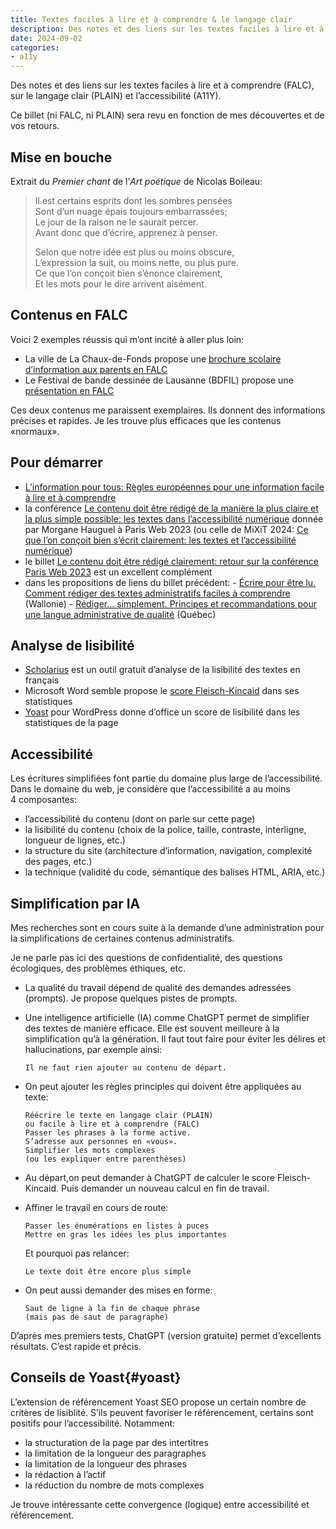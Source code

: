 ```yaml
---
title: Textes faciles à lire et à comprendre & le langage clair
description: Des notes et des liens sur les textes faciles à lire et à comprendre (FALC), sur le langage clair (PLAIN) et l'accessibilité (A11Y).
date: 2024-09-02
categories:
- a11y
---
```


Des notes et des liens sur les textes faciles à lire et à comprendre (FALC), sur le langage clair (PLAIN) et l’accessibilité (A11Y).

Ce billet (ni FALC, ni PLAIN) sera revu en fonction de mes découvertes et de vos retours.

## Mise en bouche

Extrait du *Premier chant* de l’*Art poétique* de Nicolas Boileau:

> Il est certains esprits dont les sombres pensées  
> Sont d’un nuage épais toujours embarrassées;  
> Le jour de la raison ne le saurait percer.  
> Avant donc que d’écrire, apprenez à penser.  
>
> Selon que notre idée est plus ou moins obscure,  
> L’expression la suit, ou moins nette, ou plus pure.  
> Ce que l’on conçoit bien s’énonce clairement,  
> Et les mots pour le dire arrivent aisément.

## Contenus en FALC

Voici 2 exemples réussis qui m’ont incité à aller plus loin:

- La ville de La Chaux-de-Fonds propose une [brochure scolaire d’information aux parents en FALC](https://www.chaux-de-fonds.ch/ecoles-formations/ecole-obligatoire/documents-liens)
- Le Festival de bande dessinée de Lausanne (BDFIL) propose une [présentation en FALC](https://bdfil.ch/falc/)

Ces deux contenus me paraissent exemplaires.
Ils donnent des informations précises et rapides.
Je les trouve plus efficaces que les contenus «normaux».


## Pour démarrer

- [L’information pour tous: Règles européennes pour une information facile à lire et à comprendre](https://www.unapei.org/publication/linformation-pour-tous-regles-europeennes-pour-une-information-facile-a-lire-et-a-comprendre/)
- la conférence [Le contenu doit être rédigé de la manière la plus claire et la plus simple possible: les textes dans l’accessibilité numérique](https://www.paris-web.fr/2023/conference/-le-contenu-doit-etre-redige-de-la-maniere-la-plus-claire-et-la-plus-simple-possible-la-question-des-1) donnée par Morgane Hauguel à Paris Web 2023 (ou celle de MiXiT 2024: [Ce que l’on conçoit bien s’écrit clairement: les textes et l’accessibilité numérique](https://mixitconf.org/2024/ce-que-l-on-concoit-bien-s-ecrit-clairement-les-textes-et-l-accessibilite-numerique))
- le billet [Le contenu doit être rédigé clairement: retour sur la conférence Paris Web 2023](https://blog.whoz.me/non-classe/le-contenu-doit-etre-redige-clairement-retour-sur-la-conference-paris-web-2023/) est un excellent complément
- dans les propositions de liens du billet précédent:
      - [Écrire pour être lu. Comment rédiger des textes administratifs faciles à comprendre](http://www.languefrancaise.cfwb.be/index.php?eID=tx_nawsecuredl&u=0&g=0&hash=7e8d6eebd9532a4185ac73e38cae4507a05048c3&file=fileadmin/sites/sgll/upload/lf_super_editor/publicat/collection-guide/ecrire-pour-etre-lu__interactif_.pdf) (Wallonie)
      - [Rédiger... simplement. Principes et recommandations pour une langue administrative de qualité](https://mcc.gouv.qc.ca/fileadmin/documents/publications/spl/rediger_simplement.pdf) (Québec)

## Analyse de lisibilité

- [Scholarius](https://www.scolarius.com/) est un outil gratuit d’analyse de la lisibilité des textes en français
- Microsoft Word semble propose le [score Fleisch-Kincaid](https://fr.wikipedia.org/wiki/Tests_de_lisibilit%C3%A9_Flesch-Kincaid) dans ses statistiques
- [Yoast](#yoast) pour WordPress donne d’office un score de lisibilité dans les statistiques de la page

## Accessibilité

Les écritures simplifiées font partie du domaine plus large de l’accessibilité.
Dans le domaine du web, je considère que l’accessibilité a au moins 4 composantes:

- l’accessibilité du contenu (dont on parle sur cette page)
- la lisibilité du contenu (choix de la police, taille, contraste, interligne, longueur de lignes, etc.)
- la structure du site (architecture d’information, navigation, complexité des pages, etc.)
- la technique (validité du code, sémantique des balises HTML, ARIA, etc.)

## Simplification par IA

Mes recherches sont en cours suite à la demande d’une administration pour la simplifications de certaines contenus administratifs.

Je ne parle pas ici des questions de confidentialité, des questions écologiques, des problèmes éthiques, etc. 

- La qualité du travail dépend de qualité des demandes adressées (prompts).
  Je propose quelques pistes de prompts.

- Une intelligence artificielle (IA) comme ChatGPT permet de simplifier des textes de manière efficace.
  Elle est souvent meilleure à la simplification qu’à la génération.
  Il faut tout faire pour éviter les délires et hallucinations, par exemple ainsi:
  
      Il ne faut rien ajouter au contenu de départ.

- On peut ajouter les règles principles qui doivent être appliquées au texte:

      Réécrire le texte en langage clair (PLAIN) 
      ou facile à lire et à comprendre (FALC)
      Passer les phrases à la forme active.
      S’adresse aux personnes en «vous».
      Simplifier les mots complexes 
      (ou les expliquer entre parenthèses)

- Au départ,on peut demander à ChatGPT de calculer le score Fleisch-Kincaid.
  Puis demander un nouveau calcul en fin de travail.

- Affiner le travail en cours de route:

      Passer les énumérations en listes à puces
      Mettre en gras les idées les plus importantes

  Et pourquoi pas relancer:

      Le texte doit être encore plus simple

- On peut aussi demander des mises en forme:

      Saut de ligne à la fin de chaque phrase
      (mais pas de saut de paragraphe)

D’après mes premiers tests, ChatGPT (version gratuite) permet d’excellents résultats.
C’est rapide et précis.

## Conseils de Yoast{#yoast}

L’extension de référencement Yoast SEO propose un certain nombre de critères de lisiblité.
S’ils peuvent favoriser le référencement, certains sont positifs pour l’accessibilité.
Notamment:

- la structuration de la page par des intertitres
- la limitation de la longueur des paragraphes
- la limitation de la longueur des phrases
- la rédaction à l’actif
- la réduction du nombre de mots complexes

Je trouve intéressante cette convergence (logique) entre accessibilité et référencement. 
